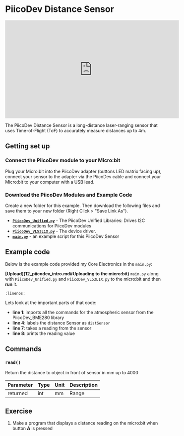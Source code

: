 # PiicoDev Distance Sensor

<iframe width="560" height="315" src="https://www.youtube-nocookie.com/embed/CjbOWeBz35s" title="YouTube video player" frameborder="0" allow="accelerometer; autoplay; clipboard-write; encrypted-media; gyroscope; picture-in-picture; web-share" allowfullscreen></iframe>

The PiicoDev Distance Sensor is a long-distance laser-ranging sensor that uses Time-of-Flight (ToF) to accurately measure distances up to 4m.

## Getting set up

### Connect the PiicoDev module to your Micro:bit

Plug your Micro:bit into the PiicoDev adapter (buttons LED matrix facing up), connect your sensor to the adapter via the PiicoDev cable and connect your Micro:bit to your computer with a USB lead.

### Download the PiicoDev Modules and Example Code

Create a new folder for this example. Then download the following files and save them to your new folder (Right Click > "Save Link As").

- **[`PiicoDev_Unified.py`](https://raw.githubusercontent.com/CoreElectronics/CE-PiicoDev-Unified/main/min/PiicoDev_Unified.py)** - The PiicoDev Unified Libraries: Drives I2C communications for PiicoDev modules
- **[`PiicoDev_VL53L1X.py`](https://raw.githubusercontent.com/CoreElectronics/CE-PiicoDev-VL53L1X-MicroPython-Module/main/min/PiicoDev_VL53L1X.py)** - The device driver.
- **[`main.py`](https://raw.githubusercontent.com/CoreElectronics/CE-PiicoDev-VL53L1X-MicroPython-Module/main/main.py)** - an example script for this PiicoDev Sensor

## Example code

Below is the example code provided my Core Electronics in the `main.py`:

**[Upload](12_piicodev_intro.md#Uploading to the micro:bit)** `main.py` along with `PiicoDev_Unified.py` and `PiicoDev_VL53L1X.py` to the micro:bit and then **run** it.

```{literalinclude} ./python_files/piico_distance_example/main.py
:linenos:
```

Lets look at the important parts of that code:

- **line 1**: imports all the commands for the atmospheric sensor from the PiicoDev_BME280 library
- **line 4**: labels the distance Sensor as `distSensor`
- **line 7**: takes a reading from the sensor
- **line 8**: prints the reading value

## Commands

### `read()`

Return the distance to object in front of sensor in mm up to 4000

| Parameter | Type | Unit | Description |
| --- | --- | --- | --- |
| returned | int | mm | Range |

## Exercise

1. Make a program that displays a distance reading on the micro:bit when button **A** is pressed